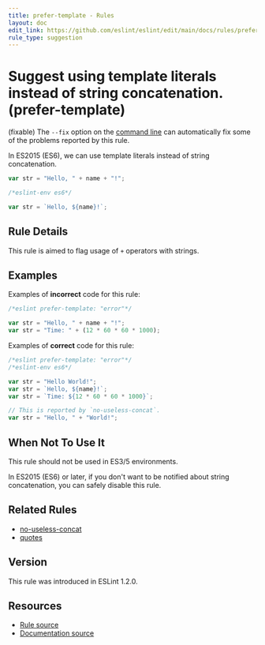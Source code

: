 ```yaml
---
title: prefer-template - Rules
layout: doc
edit_link: https://github.com/eslint/eslint/edit/main/docs/rules/prefer-template.md
rule_type: suggestion
---
```

<!-- Note: No pull requests accepted for this file. See README.md in the root directory for details. -->

# Suggest using template literals instead of string concatenation. (prefer-template)

(fixable) The `--fix` option on the [command line](../user-guide/command-line-interface#fixing-problems) can automatically fix some of the problems reported by this rule.

In ES2015 (ES6), we can use template literals instead of string concatenation.

```js
var str = "Hello, " + name + "!";
```

```js
/*eslint-env es6*/

var str = `Hello, ${name}!`;
```

## Rule Details

This rule is aimed to flag usage of `+` operators with strings.

## Examples

Examples of **incorrect** code for this rule:

```js
/*eslint prefer-template: "error"*/

var str = "Hello, " + name + "!";
var str = "Time: " + (12 * 60 * 60 * 1000);
```

Examples of **correct** code for this rule:

```js
/*eslint prefer-template: "error"*/
/*eslint-env es6*/

var str = "Hello World!";
var str = `Hello, ${name}!`;
var str = `Time: ${12 * 60 * 60 * 1000}`;

// This is reported by `no-useless-concat`.
var str = "Hello, " + "World!";
```

## When Not To Use It

This rule should not be used in ES3/5 environments.

In ES2015 (ES6) or later, if you don't want to be notified about string concatenation, you can safely disable this rule.

## Related Rules

* [no-useless-concat](no-useless-concat)
* [quotes](quotes)

## Version

This rule was introduced in ESLint 1.2.0.

## Resources

* [Rule source](https://github.com/eslint/eslint/tree/HEAD/lib/rules/prefer-template.js)
* [Documentation source](https://github.com/eslint/eslint/tree/HEAD/docs/rules/prefer-template.md)
